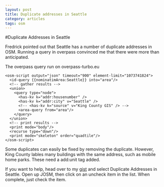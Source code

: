 ```yaml
---
layout: post
title: Duplicate addresses in Seattle
category: articles
tags: osm
---
```

#Duplicate Addresses in Seattle

Fredrick pointed out that Seattle has a number of duplicate addresses in OSM. Running a query in overpass convinced me that there were more than anticipated. 

The overpass query run on overpass-turbo.eu

    <osm-script output="json" timeout="900" element-limit="1073741824">
      <id-query {{nominatimArea:Seattle}} into="area"/>
      <!-- gather results -->
      <union>
        <query type="node">
          <has-kv k="addr:housenumber" />
          <has-kv k="addr:city" v="Seattle" />
          <!-- <has-kv k="source" v="King County GIS" /> -->
          <area-query from="area"/>
        </query>
      </union>
      <!-- print results -->
      <print mode="body"/>
      <recurse type="down"/>
      <print mode="skeleton" order="quadtile"/>
    </osm-script>

Some duplicates can easily be fixed by removing the duplicate. However, King County lables many buildings with the same address, such as mobile home parks. These need a add:unit tag added. 

If you want to help, head over to my [gist](http://gist.github.com/cliffordsnow) and select Duplicate Addresses in Seattle. Open up JOSM, then click on an uncheck item in the list. When complete, just check the item. 

